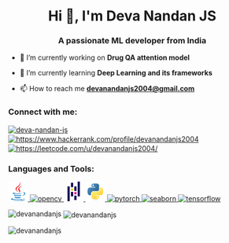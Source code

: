 <h1 align="center">Hi 👋, I'm Deva Nandan JS</h1>
<h3 align="center">A passionate ML developer from India</h3>

- 🔭 I’m currently working on **Drug QA attention model**

- 🌱 I’m currently learning **Deep Learning and its frameworks**

- 📫 How to reach me **devanandanjs2004@gmail.com**

<h3 align="left">Connect with me:</h3>
<p align="left">
<a href="https://linkedin.com/in/deva-nandan-js" target="blank"><img align="center" src="https://raw.githubusercontent.com/rahuldkjain/github-profile-readme-generator/master/src/images/icons/Social/linked-in-alt.svg" alt="deva-nandan-js" height="30" width="40" /></a>
<a href="https://www.hackerrank.com/https://www.hackerrank.com/profile/devanandanjs2004" target="blank"><img align="center" src="https://raw.githubusercontent.com/rahuldkjain/github-profile-readme-generator/master/src/images/icons/Social/hackerrank.svg" alt="https://www.hackerrank.com/profile/devanandanjs2004" height="30" width="40" /></a>
<a href="https://www.leetcode.com/https://leetcode.com/u/devanandanjs2004/" target="blank"><img align="center" src="https://raw.githubusercontent.com/rahuldkjain/github-profile-readme-generator/master/src/images/icons/Social/leet-code.svg" alt="https://leetcode.com/u/devanandanjs2004/" height="30" width="40" /></a>
</p>

<h3 align="left">Languages and Tools:</h3>
<p align="left"> <a href="https://www.java.com" target="_blank" rel="noreferrer"> <img src="https://raw.githubusercontent.com/devicons/devicon/master/icons/java/java-original.svg" alt="java" width="40" height="40"/> </a> <a href="https://opencv.org/" target="_blank" rel="noreferrer"> <img src="https://www.vectorlogo.zone/logos/opencv/opencv-icon.svg" alt="opencv" width="40" height="40"/> </a> <a href="https://pandas.pydata.org/" target="_blank" rel="noreferrer"> <img src="https://raw.githubusercontent.com/devicons/devicon/2ae2a900d2f041da66e950e4d48052658d850630/icons/pandas/pandas-original.svg" alt="pandas" width="40" height="40"/> </a> <a href="https://www.python.org" target="_blank" rel="noreferrer"> <img src="https://raw.githubusercontent.com/devicons/devicon/master/icons/python/python-original.svg" alt="python" width="40" height="40"/> </a> <a href="https://pytorch.org/" target="_blank" rel="noreferrer"> <img src="https://www.vectorlogo.zone/logos/pytorch/pytorch-icon.svg" alt="pytorch" width="40" height="40"/> </a> <a href="https://seaborn.pydata.org/" target="_blank" rel="noreferrer"> <img src="https://seaborn.pydata.org/_images/logo-mark-lightbg.svg" alt="seaborn" width="40" height="40"/> </a> <a href="https://www.tensorflow.org" target="_blank" rel="noreferrer"> <img src="https://www.vectorlogo.zone/logos/tensorflow/tensorflow-icon.svg" alt="tensorflow" width="40" height="40"/> </a> </p>

<p><img align="left" src="https://github-readme-stats.vercel.app/api/top-langs?username=devanandanjs&show_icons=true&locale=en&layout=compact" alt="devanandanjs" /></p>

<p>&nbsp;<img align="center" src="https://github-readme-stats.vercel.app/api?username=devanandanjs&show_icons=true&locale=en" alt="devanandanjs" /></p>

<p><img align="center" src="https://github-readme-streak-stats.herokuapp.com/?user=devanandanjs&" alt="devanandanjs" /></p>
